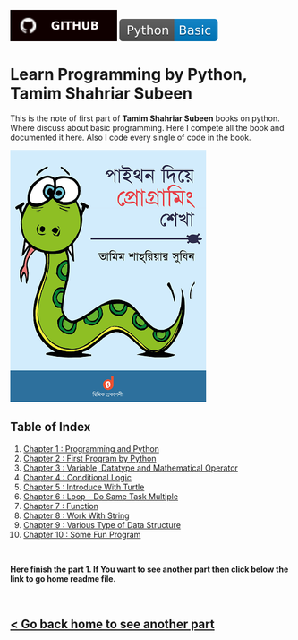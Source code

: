 [![Tazri](./../asset/badges/github.svg)](https://github.com/Tazri/learn-programming-with-python)
![Basic Programming](./../asset/badges/Python-Basic-blue.svg) 


Learn Programming by Python, Tamim Shahriar Subeen
==================================================

This is the note of first part of **Tamim Shahriar Subeen** books on python. Where discuss about basic programming. Here I compete all the book and documented it here. Also I code every single of code in the book. 

![Part 1: Programming Basic](./../asset/book_cover/learn.programming.with_.python.front_.cover_.small_.png)

Table of Index 
--------------

1. [Chapter 1 : Programming and Python](./chapter_1/chapter_1.md)
1. [Chapter 2 : First Program by Python](./chapter_2/chapter_2.md)
1. [Chapter 3 : Variable, Datatype and Mathematical Operator](./chapter_3/chapter_3.md)
1. [Chapter 4 : Conditional Logic](./chapter_4/chapter_4.md)
1. [Chapter 5 : Introduce With Turtle](./chapter_5/chapter_5.md)
1. [Chapter 6 : Loop - Do Same Task Multiple](./chapter_6/chapter_6.md)
1. [Chapter 7 : Function](./chapter_7/chapter_7.md)
1. [Chapter 8 : Work With String](./chapter_8/chapter_8.md)
1. [Chapter 9 : Various Type of Data Structure](./chapter_9/chapter_9.md)
1. [Chapter 10 : Some Fun Program](./chapter_10/chapter_10.md)

<br>

**Here finish the part 1. If You want to see another part then click below the link to go home readme file.**

<br />

[< Go back home to see another part](./../README.md)
----------------------------------------------------